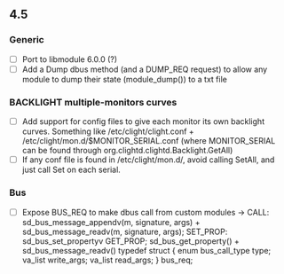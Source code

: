 ## 4.5

### Generic
- [ ] Port to libmodule 6.0.0 (?)
- [ ] Add a Dump dbus method (and a DUMP_REQ request) to allow any module to dump their state (module_dump()) to a txt file

### BACKLIGHT multiple-monitors curves
- [ ] Add support for config files to give each monitor its own backlight curves. Something like /etc/clight/clight.conf + /etc/clight/mon.d/$MONITOR_SERIAL.conf (where MONITOR_SERIAL can be found through org.clightd.clightd.Backlight.GetAll)
- [ ] If any conf file is found in /etc/clight/mon.d/, avoid calling SetAll, and just call Set on each serial.

### Bus
- [ ] Expose BUS_REQ to make dbus call from custom modules -> 
CALL: sd_bus_message_appendv(m, signature, args) + sd_bus_message_readv(m, signature, args);
SET_PROP: sd_bus_set_propertyv
GET_PROP; sd_bus_get_property() + sd_bus_message_readv()
typedef struct {
    enum bus_call_type type;
    va_list write_args;
    va_list read_args;
} bus_req;

